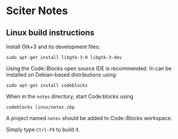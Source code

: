 # Sciter Notes

## Linux build instructions

Install Gtk+3 and its development files:

`sudo apt-get install libgtk-3-0 libgtk-3-dev`

Using the Code::Blocks open source IDE is recommended. In can be installed on Debian-based distributions using

`sudo apt-get install codeblocks`

When in the `notes` directory, start Code:blocks using

`codeblocks linux/notes.cbp`

A project named `notes` should be added to Code::Blocks workspace.

Simply type `Ctrl-F9` to build it.
